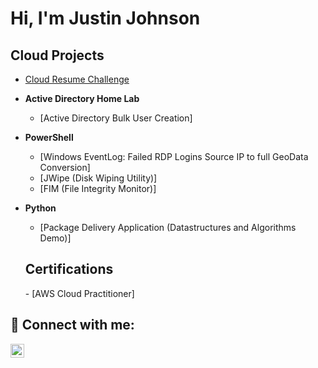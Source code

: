 <h1> Hi, I'm Justin Johnson </h1>

<h2> Cloud Projects </h2>


- [Cloud Resume Challenge](https://github.com/Jay-Jay18/JustinCloudResumeChallenge)

- <b>Active Directory Home Lab</b>
  - [Active Directory Bulk User Creation]

- <b>PowerShell</b>
  - [Windows EventLog: Failed RDP Logins Source IP to full GeoData Conversion]
  - [JWipe (Disk Wiping Utility)]
  - [FIM (File Integrity Monitor)]
  
- <b>Python</b>
  - [Package Delivery Application (Datastructures and Algorithms Demo)]
  
  <h2> Certifications </h2>
  - [AWS Cloud Practitioner]


<h2> 🤳 Connect with me:</h2>

[<img align="left" alt="JustinJohnson | LinkedIn" width="22px" src="https://cdn.jsdelivr.net/npm/simple-icons@v3/icons/linkedin.svg" />][linkedin]

[linkedin]: https://linkedin.com/in/justin-johnson1820

<!--
**justin johnson** is a ✨ _special_ ✨ repository because its `README.md` (this file) appears on your GitHub profile.

Here are some ideas to get you started:

- 🔭 I’m currently working on ...
- 🌱 I’m currently learning ...
- 👯 I’m looking to collaborate on ...
- 🤔 I’m looking for help with ...
- 💬 Ask me about ...
- 📫 How to reach me: ...
- 😄 Pronouns: ...
- ⚡ Fun fact: ...
-->
